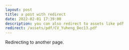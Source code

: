 ```yaml
---
layout: post
title: a post with redirect
date: 2022-02-01 17:39:00
description: you can also redirect to assets like pdf
redirect: /assets/pdf/CV_Yuheng_Dec13.pdf
---
```


Redirecting to another page.

